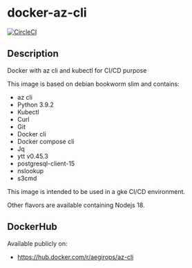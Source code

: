 # docker-az-cli

[![CircleCI](https://circleci.com/gh/aegirops/docker-az-cli.svg?style=svg)](https://circleci.com/gh/aegirops/docker-az-cli)

## Description

Docker with az cli and kubectl for CI/CD purpose

This image is based on debian bookworm slim and contains:

- az cli
- Python 3.9.2
- Kubectl
- Curl
- Git
- Docker cli
- Docker compose cli
- Jq
- ytt v0.45.3
- postgresql-client-15
- nslookup
- s3cmd

This image is intended to be used in a gke CI/CD environment.

Other flavors are available containing Nodejs 18.

## DockerHub

Available publicly on:

- https://hub.docker.com/r/aegirops/az-cli
